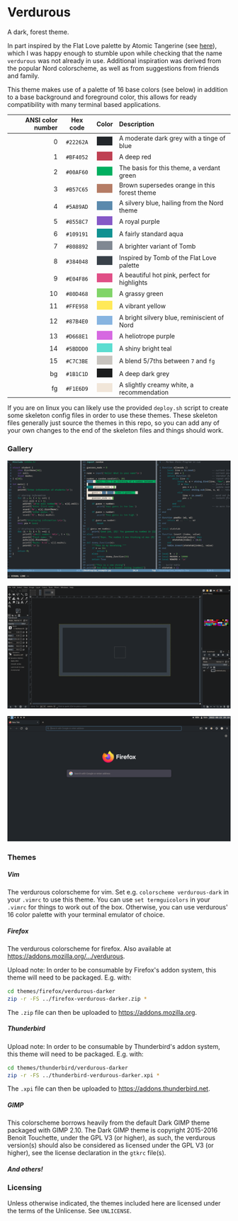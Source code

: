 # Verdurous

A dark, forest theme.

In part inspired by the Flat Love palette by Atomic Tangerine (see
[here](https://www.colourlovers.com/palette/3182748/Flat_love)), which I was
happy enough to stumble upon while checking that the name `verdurous` was not
already in use. Additional inspiration was derived from the popular Nord
colorscheme, as well as from suggestions from friends and family.

This theme makes use of a palette of 16 base colors (see below) in addition to a
base background and foreground color, this allows for ready compatibility with
many terminal based applications.

| ANSI color number | Hex code  | Color                                    | Description                                  |
|------------------:|:---------:|:----------------------------------------:|:---------------------------------------------|
| 0                 | `#22262A` | ![#22262A](./gallery/palette/22262A.png) | A moderate dark grey with a tinge of blue    |
| 1                 | `#BF4052` | ![#BF4052](./gallery/palette/BF4052.png) | A deep red                                   |
| 2                 | `#00AF60` | ![#00AF60](./gallery/palette/00AF60.png) | The basis for this theme, a verdant green    |
| 3                 | `#B57C65` | ![#B57C65](./gallery/palette/B57C65.png) | Brown supersedes orange in this forest theme |
| 4                 | `#5A89AD` | ![#5A89AD](./gallery/palette/5A89AD.png) | A silvery blue, hailing from the Nord theme  |
| 5                 | `#8558C7` | ![#8558C7](./gallery/palette/8558C7.png) | A royal purple                               |
| 6                 | `#109191` | ![#109191](./gallery/palette/109191.png) | A fairly standard aqua                       |
| 7                 | `#808892` | ![#808892](./gallery/palette/808892.png) | A brighter variant of Tomb                   |
| 8                 | `#384048` | ![#384048](./gallery/palette/384048.png) | Inspired by Tomb of the Flat Love palette    |
| 9                 | `#E04F86` | ![#E04F86](./gallery/palette/E04F86.png) | A beautiful hot pink, perfect for highlights |
| 10                | `#80D468` | ![#80D468](./gallery/palette/80D468.png) | A grassy green                               |
| 11                | `#FFE958` | ![#FFE958](./gallery/palette/FFE958.png) | A vibrant yellow                             |
| 12                | `#87B4E0` | ![#87B4E0](./gallery/palette/87B4E0.png) | A bright silvery blue, reminiscient of Nord  |
| 13                | `#D668E1` | ![#D668E1](./gallery/palette/D668E1.png) | A heliotrope purple                          |
| 14                | `#5BDDD0` | ![#5BDDD0](./gallery/palette/5BDDD0.png) | A shiny bright teal                          |
| 15                | `#C7C3BE` | ![#C7C3BE](./gallery/palette/C7C3BE.png) | A blend 5/7ths between `7` and `fg`          |
| bg                | `#1B1C1D` | ![#1B1C1D](./gallery/palette/1B1C1D.png) | A deep dark grey                             |
| fg                | `#F1E6D9` | ![#F1E6D9](./gallery/palette/F1E6D9.png) | A slightly creamy white, a recommendation    |

If you are on linux you can likely use the provided `deploy.sh` script to create
some skeleton config files in order to use these themes. These skeleton files
generally just source the themes in this repo, so you can add any of your own
changes to the end of the skeleton files and things should work.

### Gallery

![Vim with several vertical splits](./gallery/splits.png)

![GIMP](./gallery/gimp.png)

![Firefox in Sway](./gallery/firefox.png)

### Themes

##### Vim
The verdurous colorscheme for vim. Set e.g. `colorscheme verdurous-dark` in your
`.vimrc` to use this theme. You can use `set termguicolors` in your `.vimrc` for
things to work out of the box. Otherwise, you can use verdurous' 16 color
palette with your terminal emulator of choice.

##### Firefox
The verdurous colorscheme for firefox. Also available at
<https://addons.mozilla.org/.../verdurous>.

Upload note: In order to be consumable by Firefox's addon system, this theme
will need to be packaged. E.g. with:
```sh
cd themes/firefox/verdurous-darker
zip -r -FS ../firefox-verdurous-darker.zip *
```
The `.zip` file can then be uploaded to <https://addons.mozilla.org>.

##### Thunderbird
Upload note: In order to be consumable by Thunderbird's addon system, this theme
will need to be packaged. E.g. with:
```sh
cd themes/thunderbird/verdurous-darker
zip -r -FS ../thunderbird-verdurous-darker.xpi *
```
The `.xpi` file can then be uploaded to <https://addons.thunderbird.net>.

##### GIMP

This colorscheme borrows heavily from the default Dark GIMP theme packaged with
GIMP 2.10. The Dark GIMP theme is copyright 2015-2016 Benoit Touchette, under
the GPL V3 (or higher), as such, the verdurous version(s) should also be
considered as licensed under the GPL V3 (or higher), see the license declaration
in the `gtkrc` file(s).

##### And others!

### Licensing

Unless otherwise indicated, the themes included here are licensed under the
terms of the Unlicense. See `UNLICENSE`.
